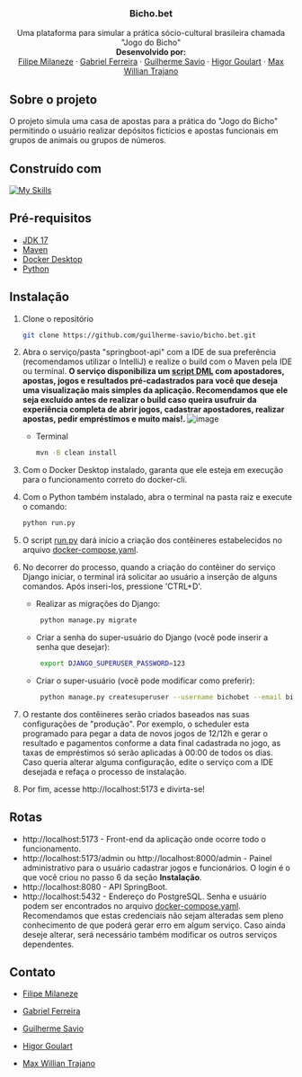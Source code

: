 <div align="center">
  <h3 align="center">Bicho.bet</h3>

  <p align="center">
    Uma plataforma para simular a prática sócio-cultural brasileira chamada "Jogo do Bicho"
    <br />
    <strong>Desenvolvido por: </strong>
    <br />
    <a href="https://github.com/phillCD">Filipe Milaneze</a>
    ·
    <a href="https://github.com/GabrielGuinzani">Gabriel Ferreira</a>
    ·
    <a href="https://github.com/guilherme-savio">Guilherme Savio</a>
    ·
    <a href="https://github.com/higorgoulart">Higor Goulart</a>
    ·
    <a href="https://github.com/MaxWillianm">Max Willian Trajano</a>
  </p>
</div>


## Sobre o projeto

O projeto simula uma casa de apostas para a prática do "Jogo do Bicho" permitindo o usuário realizar depósitos fictícios e apostas funcionais em grupos de animais ou grupos de números. 

## Construído com

[![My Skills](https://skillicons.dev/icons?i=java,spring,maven,python,django,go,react,tailwind,postgres,redis,docker)](https://skillicons.dev)

## Pré-requisitos

* <a href="https://www.oracle.com/java/technologies/javase/jdk17-readme-downloads.html">JDK 17</a>
* <a href="https://maven.apache.org/download.cgi">Maven</a>
* <a href="https://www.docker.com/products/docker-desktop/">Docker Desktop</a>
* <a href="https://www.python.org/downloads/">Python</a>

## Instalação

1. Clone o repositório
   ```sh
   git clone https://github.com/guilherme-savio/bicho.bet.git
   ```
2. Abra o serviço/pasta "springboot-api" com a IDE de sua preferência (recomendamos utilizar o IntelliJ) e realize o build com o Maven pela IDE ou terminal. <strong> O serviço disponibiliza um <a href="https://github.com/higorgoulart/bicho.bet/blob/main/springboot-api/src/main/resources/data.sql">script DML<a/> com apostadores, apostas, jogos e resultados pré-cadastrados para você que deseja uma visualização mais simples da aplicação. Recomendamos que ele seja excluído antes de realizar o build caso queira usufruir da experiência completa de abrir jogos, cadastrar apostadores, realizar apostas, pedir empréstimos e muito mais!. </strong>
    ![image](https://github.com/higorgoulart/bicho.bet/assets/110054084/b18a5c00-94e8-4df7-95ea-d91b9840f35e)
     * Terminal
       ```sh
       mvn -B clean install
       ```

3. Com o Docker Desktop instalado, garanta que ele esteja em execução para o funcionamento correto do docker-cli.

4. Com o Python também instalado, abra o terminal na pasta raiz e execute o comando:
   ```sh
   python run.py
   ```
5. O script <a href="https://github.com/higorgoulart/bicho.bet/blob/main/run.py">run.py</a> dará início a criação dos contêineres estabelecidos no arquivo <a href="https://github.com/higorgoulart/bicho.bet/blob/main/docker-compose.yaml">docker-compose.yaml</a>.

6. No decorrer do processo, quando a criação do contêiner do serviço Django iniciar, o terminal irá solicitar ao usuário a inserção de alguns comandos. Após inseri-los, pressione 'CTRL+D'.
    * Realizar as migrações do Django:
      ```sh
       python manage.py migrate
      ```
   * Criar a senha do super-usuário do Django (você pode inserir a senha que desejar):
      ```sh
       export DJANGO_SUPERUSER_PASSWORD=123
      ```
   * Criar o super-usuário (você pode modificar como preferir):
      ```sh
       python manage.py createsuperuser --username bichobet --email bichobet.satc@gmail.com --noinput
      ```

7. O restante dos contêineres serão criados baseados nas suas configurações de "produção". Por exemplo, o scheduler esta programado para pegar a data de novos jogos de 12/12h e gerar o resultado e pagamentos conforme a data final cadastrada no jogo, as taxas de empréstimos só serão aplicadas à 00:00 de todos os dias. Caso queria alterar alguma configuração, edite o serviço com a IDE desejada e refaça o processo de instalação. 
 
8. Por fim, acesse http://localhost:5173 e divirta-se!


## Rotas

* http://localhost:5173 - Front-end da aplicação onde ocorre todo o funcionamento. 
* http://localhost:5173/admin ou http://localhost:8000/admin - Painel administrativo para o usuário cadastrar jogos e funcionários. O login é o que você criou no passo 6 da seção <strong>Instalação</strong>.
* http://localhost:8080 - API SpringBoot.
* http://localhost:5432 - Endereço do PostgreSQL. Senha e usuário podem ser encontrados no arquivo <a href="https://github.com/higorgoulart/bicho.bet/blob/main/docker-compose.yaml">docker-compose.yaml</a>. Recomendamos que estas credenciais não sejam alteradas sem pleno conhecimento de que poderá gerar erro em algum serviço. Caso ainda deseje alterar, será necessário também modificar os outros serviços dependentes.


## Contato

* <a href="https://www.linkedin.com/in/filipe-milaneze-de-aguiar-284876214/">Filipe Milaneze</a>

* <a href="https://www.linkedin.com/in/gabrielferreiraguinzani">Gabriel Ferreira</a>

* <a href="https://www.linkedin.com/in/guilhermesavio27/">Guilherme Savio</a>

* <a href="https://www.linkedin.com/in/higor-goulart-massiroli-a1354719b/">Higor Goulart</a>

* <a href="https://www.linkedin.com/in/max-willian-trajano-martins-689400234/">Max Willian Trajano</a>

